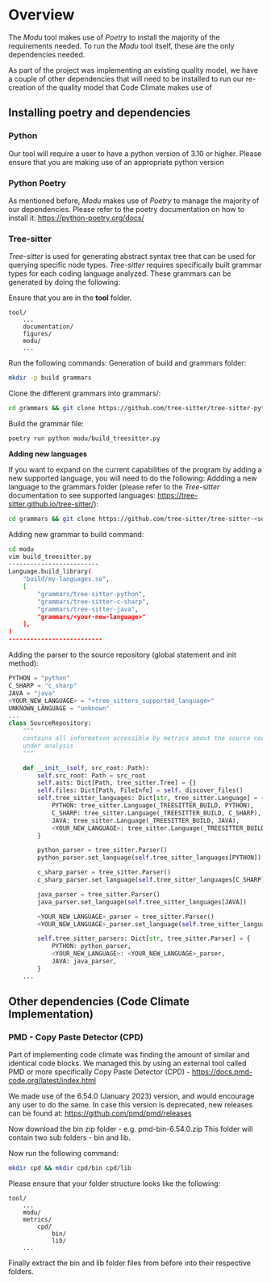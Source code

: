 # Overview
The _Modu_ tool makes use of _Poetry_ to install the majority of the requirements needed. To run the _Modu_ tool itself, these are the only dependencies needed. 

As part of the project was implementing an existing quality model, we have a couple of other dependencies that will need to be installed to run our re-creation of the quality model that Code Climate makes use of

## Installing poetry and dependencies
### Python
Our tool will require a user to have a python version of 3.10 or higher. Please ensure that you are making use of an appropriate python version
### Python Poetry
As mentioned before, _Modu_ makes use of _Poetry_ to manage the majority of our dependencies. Please refer to the poetry documentation on how to install it: https://python-poetry.org/docs/
### Tree-sitter
_Tree-sitter_ is used for generating abstract syntax tree that can be used for querying specific node types. _Tree-sitter_ requires specifically built grammar types for each coding language analyzed. These grammars can be generated by doing the following: 

Ensure that you are in the **tool** folder. 
```
tool/
    ...
    documentation/
    figures/
    modu/
    ...
```

Run the following commands:
Generation of build and grammars folder:
```sh
mkdir -p build grammars
```
Clone the different grammars into grammars/:
```sh
cd grammars && git clone https://github.com/tree-sitter/tree-sitter-python && git clone https://github.com/tree-sitter/tree-sitter-c-sharp && git clone https://github.com/tree-sitter/tree-sitter-java && cd -
```
Build the grammar file:
```sh
poetry run python modu/build_treesitter.py
```

**Adding new languages**

If you want to expand on the current capabilities of the program by adding a new supported language, you will need to do the following: 
Addding a new language to the grammars folder (please refer to the _Tree-sitter_ documentation to see supported languages: https://tree-sitter.github.io/tree-sitter/):
```sh
cd grammars && git clone https://github.com/tree-sitter/tree-sitter-<some-supported-language> && cd -
```
Adding new grammar to build command: 
```sh
cd modu
vim build_treesitter.py
-------------------------
Language.build_library(
    "build/my-languages.so",
    [
        "grammars/tree-sitter-python",
        "grammars/tree-sitter-c-sharp",
        "grammars/tree-sitter-java",
        "grammars/<your-new-language>"
    ],
)
--------------------------
```
Adding the parser to the source repository (global statement and init method):
```py
PYTHON = "python"
C_SHARP = "c_sharp"
JAVA = "java"
<YOUR_NEW_LANGUAGE> = "<tree_sitters_supported_language>"
UNKNOWN_LANGUAGE = "unknown"
... 
class SourceRepository:
    """
    contains all information accessible by metrics about the source code
    under analysis
    """

    def __init__(self, src_root: Path):
        self.src_root: Path = src_root
        self.asts: Dict[Path, tree_sitter.Tree] = {}
        self.files: Dict[Path, FileInfo] = self._discover_files()
        self.tree_sitter_languages: Dict[str, tree_sitter.Language] = {
            PYTHON: tree_sitter.Language(_TREESITTER_BUILD, PYTHON),
            C_SHARP: tree_sitter.Language(_TREESITTER_BUILD, C_SHARP),
            JAVA: tree_sitter.Language(_TREESITTER_BUILD, JAVA),
            <YOUR_NEW_LANGUAGE>: tree_sitter.Language(_TREESITTER_BUILD, <YOUR_NEW_LANGUAGE>),
        }

        python_parser = tree_sitter.Parser()
        python_parser.set_language(self.tree_sitter_languages[PYTHON])

        c_sharp_parser = tree_sitter.Parser()
        c_sharp_parser.set_language(self.tree_sitter_languages[C_SHARP])

        java_parser = tree_sitter.Parser()
        java_parser.set_language(self.tree_sitter_languages[JAVA])

        <YOUR_NEW_LANGUAGE>_parser = tree_sitter.Parser()
        <YOUR_NEW_LANGUAGE>_parser.set_language(self.tree_sitter_languages[<YOUR_NEW_LANGUAGE>])

        self.tree_sitter_parsers: Dict[str, tree_sitter.Parser] = {
            PYTHON: python_parser,
            <YOUR_NEW_LANGUAGE>: <YOUR_NEW_LANGUAGE>_parser,
            JAVA: java_parser,
        }
    ...
```
## Other dependencies (Code Climate Implementation)
### PMD - Copy Paste Detector (CPD)
Part of implementing code climate was finding the amount of similar and identical code blocks. We managed this by using an external tool called PMD or more specifically Copy Paste Detector (CPD) - https://docs.pmd-code.org/latest/index.html

We made use of the 6.54.0 (January 2023) version, and would encourage any user to do the same. In case this version is deprecated, new releases can be found at: https://github.com/pmd/pmd/releases

Now download the bin zip folder - e.g. pmd-bin-6.54.0.zip
This folder will contain two sub folders - bin and lib. 

Now run the following command: 
```sh
mkdir cpd && mkdir cpd/bin cpd/lib
```
Please ensure that your folder structure looks like the following: 
```
tool/
    ...
    modu/
    metrics/
        cpd/
            bin/
            lib/
    ...
```
Finally extract the bin and lib folder files from before into their respective folders.
